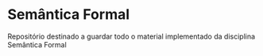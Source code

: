# Semântica Formal
Repositório destinado a guardar todo o material implementado da disciplina Semântica Formal
